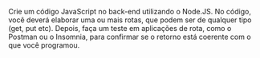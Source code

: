 Crie um código JavaScript no back-end utilizando o Node.JS. No código, você deverá elaborar uma ou mais rotas, que podem ser de qualquer tipo (get, put etc). Depois, faça um teste em aplicações de rota, como o Postman ou o Insomnia, para confirmar se o retorno está coerente com o que você programou.
